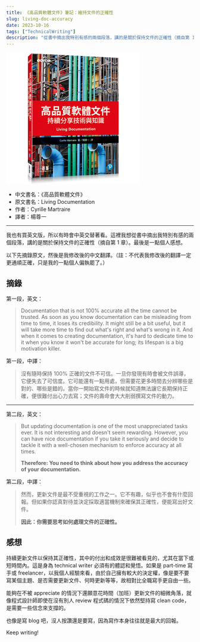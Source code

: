 ```yaml
---
title: 《高品質軟體文件》筆記：維持文件的正確性
slug: living-doc-accuracy
date: 2023-10-16
tags: ["TechnicalWriting"]
description: "從書中摘出我特別有感的兩個段落，講的是關於保持文件的正確性（摘自第 1 章）"
---
```


![](images/living-doc-book.png)

- 中文書名：《高品質軟體文件》
- 原文書名：Living Documentation
- 作者：Cyrille Martraire
- 譯者：楊尊一

---

我也有買英文版，所以有時會中英交替著看。這裡我想從書中摘出我特別有感的兩個段落，講的是關於保持文件的正確性（摘自第 1 章）。最後是一點個人感想。

以下先摘錄原文，然後是我修改後的中文翻譯。（註：不代表我修改後的翻譯一定更通順正確，只是我的一點個人偏執罷了。）

## 摘錄

第一段，英文：

> Documentation that is not 100% accurate all the time cannot be trusted. As soon as you know documentation can be misleading from time to time, it loses its credibility. It might still be a bit useful, but it will take more time to find out what's right and what's wrong in it. And when it comes to creating documentation, it's hard to dedicate time to it when you know it won't be accurate for long; its lifespan is a big motivation killer.

第一段，中譯：

> 沒有隨時保持 100% 正確的文件不可信。一旦你發現有時會被文件誤導，它便失去了可信度。它可能還有一點用處，但需要花更多時間去分辨哪些是對的、哪些是錯的。當你一開始寫文件的時候就知道無法讓它長期保持正確，便很難付出心力去寫；文件的壽命會大大削弱撰寫文件的動力。

---

第二段，英文：

> But updating documentation is one of the most unappreciated tasks ever. It is not interesting and doesn't seem rewarding. However, you can have nice documentation if you take it seriously and decide to tackle it with a well-chosen mechanism to enforce accuracy at all times.
>
> **Therefore: You need to think about how you address the accuracy of your documentation.**

第二段，中譯：

> 然而，更新文件是最不受重視的工作之一。它不有趣，似乎也不會有什麼回報。但如果你認真對待並決定採取適當機制來確保其正確性，便能寫出好文件。
> 
> **因此：你需要思考如何處理文件的正確性。**

## 感想

持續更新文件以保持其正確性，其中的付出和成效是很難被看見的，尤其在當下或短時間內。這是身為 technical writer 必須有的體認和覺悟。如果是 part-time 寫手或 freelancer，以我個人經驗來看，由於自己擁有較大的決定權，像是要不要寫某個主題、是否需要更新文件、何時更新等等，故相對比全職寫手更自由一些。

能夠在不被 appreciate 的情況下還願意花時間（加班）更新文件的細微角落，就像程式設計師即使在沒有別人 review 程式碼的情況下依然堅持寫 clean code，是需要一些信念來支撐的。

也像是寫 blog 吧，沒人按讚還是要寫，因為寫作本身往往就是最大的回報。

Keep writing!